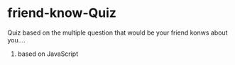 # friend-know-Quiz
 Quiz based on the multiple question that would be your friend konws about you....

1. based on JavaScript 

